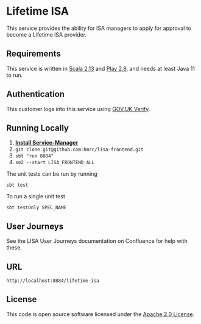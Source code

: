 # Lifetime ISA

This service provides the ability for ISA managers to apply for approval to become a Lifetime ISA provider.

## Requirements

This service is written in [Scala 2.13](http://www.scala-lang.org/) and [Play 2.8](http://playframework.com/), and needs at least Java 11 to run.

## Authentication

This customer logs into this service using [GOV.UK Verify](https://www.gov.uk/government/publications/introducing-govuk-verify/introducing-govuk-verify).

## Running Locally

1. **[Install Service-Manager](https://github.com/hmrc/service-manager/wiki/Install#install-service-manager)**
2. `git clone git@github.com:hmrc/lisa-frontend.git`
3. `sbt "run 8884"`
4. `sm2 --start LISA_FRONTEND_ALL`

The unit tests can be run by running
```
sbt test
```

To run a single unit test
```
sbt testOnly SPEC_NAME
```

## User Journeys

See the LISA User Journeys documentation on Confluence for help with these.

## URL

`http://localhost:8884/lifetime-isa`

## License

This code is open source software licensed under the [Apache 2.0 License]("http://www.apache.org/licenses/LICENSE-2.0.html").
